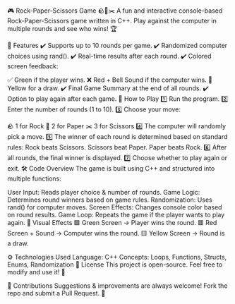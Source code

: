 🎮 Rock-Paper-Scissors Game 🪨📜✂️
A fun and interactive console-based Rock-Paper-Scissors game written in C++. Play against the computer in multiple rounds and see who wins! 🏆

📌 Features
✔️ Supports up to 10 rounds per game.
✔️ Randomized computer choices using rand().
✔️ Real-time results after each round.
✔️ Colored screen feedback:

✅ Green if the player wins.
❌ Red + Bell Sound if the computer wins.
🔶 Yellow for a draw.
✔️ Final Game Summary at the end of all rounds.
✔️ Option to play again after each game.
🚀 How to Play
1️⃣ Run the program.
2️⃣ Enter the number of rounds (1 to 10).
3️⃣ Choose your move:

🪨 1 for Rock
📜 2 for Paper
✂️ 3 for Scissors
4️⃣ The computer will randomly pick a move.
5️⃣ The winner of each round is determined based on standard rules:
Rock beats Scissors.
Scissors beat Paper.
Paper beats Rock.
6️⃣ After all rounds, the final winner is displayed.
7️⃣ Choose whether to play again or exit.
🛠️ Code Overview
The game is built using C++ and structured into multiple functions:

User Input: Reads player choice & number of rounds.
Game Logic: Determines round winners based on game rules.
Randomization: Uses rand() for computer moves.
Screen Effects: Changes console color based on round results.
Game Loop: Repeats the game if the player wants to play again.
🎨 Visual Effects
🟩 Green Screen → Player wins the round.
🟥 Red Screen + Sound → Computer wins the round.
🟨 Yellow Screen → Round is a draw.

⚙️ Technologies Used
Language: C++
Concepts: Loops, Functions, Structs, Enums, Randomization
📜 License
This project is open-source. Feel free to modify and use it! 🎉

🤝 Contributions
Suggestions & improvements are always welcome! Fork the repo and submit a Pull Request. 🚀
